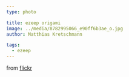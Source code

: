 ```yaml
---
type: photo

title: ezeep origami
image: ../media/8782995066_e90ff6b3ae_o.jpg
author: Matthias Kretschmann

tags:
  - ezeep
---
```


from [flickr](http://www.flickr.com/photos/krema/8776417095/)
